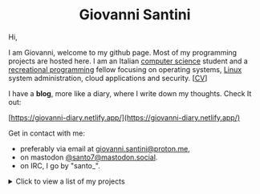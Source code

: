 <h1 align="center">Giovanni Santini</h1>

Hi,

I am Giovanni, welcome to my github page. Most of my programming projects are hosted here. I am an Italian [computer science](https://giovanni-diary.netlify.app/programming/programming) student and a [recreational programming](https://giovanni-diary.netlify.app/programming/notes/recreational-programming) fellow focusing on operating systems, [Linux](https://giovanni-diary.netlify.app/programming/linux/linux)
system administration, cloud applications and security. [[CV](https://giovanni-diary.netlify.app/programming/cv)]

I have a **blog**, more like a diary, where I write down my thoughts.
Check It out:

[https://giovanni-diary.netlify.app/](https://giovanni-diary.netlify.app/)

Get in contact with me:

- preferably via email at [giovanni.santini@proton.me](mailto:giovanni.santini@proton.me),
- on mastodon [@santo7@mastodon.social](https://mastodon.social/@santo7).
- on IRC, I go by "santo_".

<details>
 <summary>
      Click to view a list of my projects
 </summary>
 
## C++23 Graphics Engine:
A batteries included and highly documented 3D renderer and game engine written in modern C++, with a custom ECS framework.

- [Brenta Engine](https://github.com/San7o/Brenta-Engine): the engine's main repo
  - [The Brenta Engine website](https://san7o.github.io/brenta-engine-documentation/v1.1/): documentation for the engine
- [valfuzz](https://github.com/San7o/valFuzz): modern testing and fuzzing library. [website](https://san7o.github.io/brenta-engine-documentation/valfuzz/v1.0/)
- [oak](https://github.com/San7o/oak): a feature-rich thread-safe C++23 logger library. [website](https://san7o.github.io/brenta-engine-documentation/oak/v1.0/)
- [viotecs](https://github.com/San7o/viotecs): the engine's ECS. [website](https://san7o.github.io/brenta-engine-documentation/viotecs/v1.0/)

## [micro-headers](https://github.com/San7o/micro-headers)
A collection of high-quality, configurable, header-only libraries written in C99. The libraries are designed to be highly reusable, simple to maintain with little to no dependencies, and easy to integrate in your projects.

- [micro-tests.h](https://github.com/San7o/micro-tests.h): lightweight, header-only testing framework, with multithread support and run-time settings.
- [micro-log.h](https://github.com/San7o/micro-log.h): configurable, thread safe logging framework in C99. With lots of features.
- [micro-bench.h](https://github.com/San7o/micro-bench.h): micro benchmarking library
- [micro-flag.h](https://github.com/San7o/micro-flag.h/): tiny library to parse command line arguments.
- [micro-hash.h](https://github.com/San7o/micro-hash.h): quick and dirty hash functions in C99, with some benchmarks.
- [micro-draw.h](https://github.com/San7o/micro-draw.h): a software renderer
- [hll.h](https://github.com/San7o/hll.h): configurable, header-only implementation of HyperLogLog, used for approximating the cardinality of large multisets.
- [bloom-filter.h](https://github.com/San7o/bloom-filter.h): A configurable, header-only implementation of bloom filters, a space-efficient probabilistic data structure that is used to test whether an element is a member of a set. 
- [consistent-hasher.h](https://github.com/San7o/consistent-hasher.h): implementation of consistent hashing, useful for distributing keys across a dynamic set of nodes.
- [hashmap.h](https://github.com/San7o/hashmap.h): implementation of an hashmap for any type
- [hashset.h](https://github.com/San7o/hashset.h): implementation of an hashset for any type
- [game-of-life.h](https://github.com/San7o/game-of-life.h/): Conway's Game of Life logic implementation

## New: [micro-tools](https://github.com/San7o/micro-tools)
A collection of useful tools for programmers to solve programmer problems. Mostly written in C99.

- [micro-templating.c](https://github.com/San7o/micro-templating.c/): A simple tool to generate a file from a template, in ~200 lines of code.  
- [micro-timerd](https://github.com/San7o/micro-timerd/): Client-server application to start, stop and list timers.   
- [lkde-tool](https://github.com/San7o/lkde-tool): An useful tool to develop and test kernel patches and applications in multiple kernel branches, trees, architectures and configurations.

## Highlights:
Some other interesting projects that you should check out.

- [kivebpf](https://github.com/San7o/kivebpf): eBPF-powered file access monitoring Kubernetes operator
  - [The Kibebpf website](https://san7o.github.io/kivebpf/): more documentation about the operator
- [Baldo scanner](https://github.com/San7o/Baldo-Scanner): antivirus daemon for linux using a kernel module
- [tenno-tl](https://github.com/San7o/tenno-tl): secure and thread safe c++26 STL alternative
- [santOS](https://github.com/San7o/santOS): a general purpose microkernel for i386

## Lisp
Lisp is a nice language, I have written a Lisp interpreter and some emacs packages.

- [haplolang](https://github.com/San7o/haplolang): a Lisp-like, s-expression based, imperative, strongly typed programming language
  - [The Design and Implementation of Haplolang](https://san7o.github.io/haplolang/): my notes after implementing the language
- [tiny-rss](https://github.com/San7o/tiny-rss.git): RSS feeds generator for org mode
- [musync](https://github.com/San7o/musync.el.git): download music declaratively

## Web:
Several web backend projects.

- [fixmi](https://github.com/orgs/IS-FixMi/repositories): business management software using microservices.
  -  [documentation](https://github.com/IS-FixMi/FixMi)
  -  [root-project](https://github.com/IS-FixMi/fixmi-compose)
- [risto89](https://github.com/San7o/risto89-fork): online tickets market in java
- [ledger-board](https://github.com/San7o/ledger-board): highly scalable transaction producer/consumer app, built with **Kubernetes, Kafka, Django, Angular, Nginx, Redis, Celery, Docker.**
- [elixir-blockchain](https://github.com/San7o/elixir-simple-bockchain): a simple blockchain library implemented in **elixir**.
- [react-express-template](https://github.com/San7o/react-express-template): a meplate for web applications using node, express, typescript, react, tailwind, docker.
- [webgl-markdown-portfolio](https://github.com/San7o/webgl-markdown-portfolio): a 3D renderer in WebGL and Angular

## Misc / Old:
Backlog of projects.

- [Introduction-to-machine-learning](https://github.com/San7o/Introduction-to-machine-learning): useful notes for students studying for an introductionary course to Machine Learning, or to anyone interested in the subject.
- [Algorithms and Data Structure course (Italian)](https://giovanni-diary.netlify.app/programming/notes/algoritmi/algoritmi): high quality notes from my Algorithms university course
- [modern-cpp-template](https://github.com/San7o/modern-cpp-template): a template for c++ libraries
- [parallel-computing-cpp](https://github.com/San7o/parallel-computing-cpp): MPI and OpenMP algorithms and benchmarks
- [ssap](https://github.com/San7o/ssap): local password encryption manager written in in Rust
- [rust-lc3](https://github.com/San7o/rust-little-computer-3): implementation of a virtual machine for [LC-3](https://en.wikipedia.org/wiki/Little_Computer_3)
- [robotUI](https://github.com/San7o/rust-robotUI): bevy visualizer for Advanced Programming 2023 @Unitn
- [rust-pomodoro-timer](https://github.com/San7o/rust-pomodoro): TUI study timer written in Rust
- [rust-music-player](https://github.com/San7o/rust-music-player): a TUI music player written in Rust
- [broutines](https://github.com/San7o/broutines): goroutines and coroutines implemented in C
- [chttps](https://github.com/San7o/chttps): https server in C with server-side rendering
- [cchecker](https://github.com/San7o/cchecker): borrow checker in C++
- [regEZ](https://github.com/San7o/regEZ): fully constexpr regex implementation in modern C++
- [go-ebpf](https://github.com/San7o/go-ebpf): example eBPF program in go
- [how-to-root-samsung-galaxy-j5](https://github.com/San7o/how-to-root-samsung-galaxy-j5): instructions to root a Samsung Galaxy J5
- [hypr-nerd-gestures](https://github.com/San7o/hypr-nerd-gestures): control hyprland through hand gestures, using **openCV**.
- [launchpad-app-launcher](https://github.com/San7o/launchpad-app-launcher): launch commands from a novation's launchpad
- [modern-python-template](https://github.com/San7o/modern-python-template)
- [linux-kernel-module](https://github.com/San7o/linux-kernel-module): hello world kernel module with a full developement setup using qemu
- [youtube-minuature-generator](https://github.com/San7o/youtube-miniature-generator)
- many more...

### Gists
Code extracted from my other projects that can be easily reused, or implementation of simple algorithms.

- [unix_server.c](https://gist.github.com/San7o/4a2cfa08783ab55c10f7af5c93401e28): Create an unix socket server that reads data sent to it
- [inet_server.c](https://gist.github.com/San7o/4af3f058cd1508f9779a310aef75b9c6): Create an inet server that reads data sent to it
- [set_signals.c](https://gist.github.com/San7o/c933925bc8bc8beb493bc618c90e1cbf): Setup an handler for various POSIX signals.
- [sdl_window.c](https://gist.github.com/San7o/b80ee8e26fecda3bfaa113b12be470c5): Create an SDL3 window and poll events.
- [knn.c](https://gist.github.com/San7o/4bfe69a9e1eb251d5267d8b74ff73dda): Implementation of KNN for supervised learning classification
  on a one-dimensional dataset in C.
- [perceptron.c](https://gist.github.com/San7o/da2efc84eb3e7c8bdbefbd540c8cfbea): Implementation of a perceptron for binary
  classification in C.
- [mmap_file.c](https://gist.github.com/San7o/1c88efae81f499e5882d0f63104a228e): Read a file's contents using mmap, faster than read(2). Neat optimization on POSIX systems. 
- [djb2.c](https://gist.github.com/San7o/e41c79a609aaf3385f133d309ec39922):  Simple hash function for strings.
- [lcg.c](https://gist.github.com/San7o/f979a38a4746990da527041d62da2d71): LCG algorithm for fast pseudo random number generation.
- [mandelbrot.c](https://gist.github.com/San7o/2eea69c31a9f631253d2b9c72d9fe34a): Get the number of iterations of a point in the Mandelbrot set.
- [left_space.c](https://gist.github.com/San7o/b1161f85888bc09a995e1fb3f54f52da): Get number of separator charactes from the left of a string in C99.
- [clear_screen.c](https://gist.github.com/San7o/0a7ab7492e521cb5decd0e4eac18b276):  Clear the terminal screen using ANSI control sequences.
- [delta_time.c](https://gist.github.com/San7o/51807bdc9266241c76f15ac4247167db): Calculate the frame delta time and render a certain number of times per seconds in C99.

### Setup:
Custom configurations for my daily development setup and workflow.

- [.emacs.d](https://github.com/San7o/.emacs.d.git): my emacs configuration
- [dwm](https://github.com/San7o/dwm.git): my fork of DWM
- [lfs](https://github.com/San7o/lfs): my Linux From Scratch distribution
- [mapkg](https://github.com/San7o/mapkg): my own packet manager
- [nixos-dotfiles](https://github.com/San7o/nixos-dotfiles): my (outdated) nixos setup
- [obsidian-chill-theme](https://github.com/San7o/obsidian-chill-theme): my custom obsidian theme
- [obsidian-advanced-slided-theme](https://github.com/San7o/obsidian-advanced-slides-theme-chill): custom theme for obsidian advanced slides

</details>

